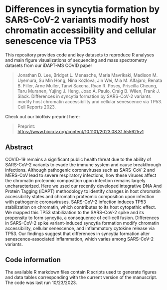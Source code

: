 # Differences in syncytia formation by SARS-CoV-2 variants modify host chromatin accessibility and cellular senescence via TP53

This repository provides code and key datasets to reproduce R analyses and main figure visualizations of sequencing and mass spectrometry datasets from our iDAPT-MS COVID paper
> Jonathan D. Lee, Bridget L. Menasche, Maria Mavrikaki, Madison M. Uyemura, Su Min Hong, Nina Kozlova, Jin Wei, Mia M. Alfajaro, Renata B. Filler, Arne Muller, Tanvi Saxena, Ryan R. Posey, Priscilla Cheung, Taru Muranen, Yujing J. Heng, Joao A. Paulo, Craig B. Wilen, Frank J. Slack. Differences in syncytia formation by SARS-CoV-2 variants modify host chromatin accessibility and cellular senescence via TP53. Cell Reports 2023.

Check out our bioRxiv preprint here:
> Preprint: https://www.biorxiv.org/content/10.1101/2023.08.31.555625v1

## Abstract

COVID-19 remains a significant public health threat due to the ability of SARS-CoV-2 variants to evade the immune system and cause breakthrough infections. Although pathogenic coronaviruses such as SARS-CoV-2 and MERS-CoV lead to severe respiratory infections, how these viruses affect the chromatin proteomic composition upon infection remains largely uncharacterized. Here we used our recently developed integrative DNA And Protein Tagging (iDAPT) methodology to identify changes in host chromatin accessibility states and chromatin proteomic composition upon infection with pathogenic coronaviruses. SARS-CoV-2 infection induces TP53 stabilization on chromatin, which contributes to its host cytopathic effect. We mapped this TP53 stabilization to the SARS-CoV-2 spike and its propensity to form syncytia, a consequence of cell-cell fusion. Differences in SARS-CoV-2 spike variant-induced syncytia formation modify chromatin accessibility, cellular senescence, and inflammatory cytokine release via TP53. Our findings suggest that differences in syncytia formation alter senescence-associated inflammation, which varies among SARS-CoV-2 variants.

## Code information

The available R markdown files contain R scripts used to generate figures and data tables corresponding with the current version of the manuscript. The code was last run 10/23/2023. 
